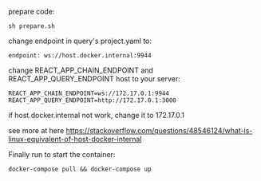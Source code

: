prepare code:

```
sh prepare.sh
```

change endpoint in query's project.yaml to:

```
endpoint: ws://host.docker.internal:9944
```

change REACT_APP_CHAIN_ENDPOINT and REACT_APP_QUERY_ENDPOINT host to your server:

```
REACT_APP_CHAIN_ENDPOINT=ws://172.17.0.1:9944
REACT_APP_QUERY_ENDPOINT=http://172.17.0.1:3000
```

if host.docker.internal not work, change it to 172.17.0.1

see more at here https://stackoverflow.com/questions/48546124/what-is-linux-equivalent-of-host-docker-internal


Finally run to start the container:

```
docker-compose pull && docker-compose up
```
